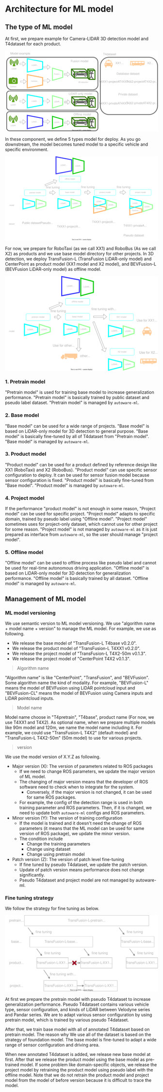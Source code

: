 # Architecture for ML model
## The type of ML model

At first, we prepare example for Camera-LIDAR 3D detection model and T4dataset for each product.

![](/docs/fig/model_type_1.drawio.svg)

In these component, we define 5 types model for deploy.
As you go downstream, the model becomes tuned model to a specific vehicle and specific environment.

![](/docs/fig/model_type_2.drawio.svg)

For now, we prepare for RoboTaxi (as we call XX1) and RoboBus (As we call X2) as products and  we use base model directory for other projects.
In 3D detection, we deploy TransFusion-L (TransFusion LiDAR-only model) and CenterPoint as product model (XX1 model and X2 model), and BEVFusion-L (BEVFusion LiDAR-only model) as offline model.

![](/docs/fig/model_type_3.drawio.svg)

### 1. Pretrain model

"Pretrain model" is used for training base model to increase generalization performance.
"Pretrain model" is basically trained by public dataset and pseudo label dataset.
"Pretrain model" is managed by `autoware-ml`.

### 2. Base model

"Base model" can be used for a wide range of projects.
"Base model" is based on LiDAR-only model for 3D detection to general purpose.
"Base model" is basically fine-tuned by all of T4dataset from "Pretrain model".
"Base model" is managed by `autoware-ml`.

### 3. Product model

"Product model" can be used for a product defined by reference design like XX1 (RoboTaxi) and X2 (RoboBus).
"Product model" can use specific sensor configuration to deploy.
It can be used for sensor fusion model because sensor configuration is fixed.
"Product model" is basically fine-tuned from "Base model".
"Product model" is managed by `autoware-ml`.

### 4. Project model

If the performance "product model" is not enough in some reason, "Project model" can be used for specific project.
"Project model" adapts to specific domain, trained by pseudo label using "Offline model".
"Project model" sometimes uses for project-only dataset, which cannot use for other project for some reason.
"Project model" is not managed by `autoware-ml`  as it is just prepared as interface from `autoware-ml`, so the user should manage "project model".

### 5. Offline model

"Offline model" can be used to offline process like pseudo label and cannot be used for real-time autonomous driving application.
"Offline model" is based on LiDAR-only model for 3D detection for generalization performance.
"Offline model" is basically trained by all dataset.
"Offline model" is managed by `autoware-ml`.

## Management of ML model
### ML model versioning

We use semantic version to ML model versioning.
We use "algorithm name + model name + version" to manage the ML model.
For example, we use as following.

- We release the base model of "TransFusion-L T4base v0.2.0".
- We release the product model of "TransFusion-L T4XX1 v0.2.0".
- We release the project model of "TransFusion-L T4X2-50m v0.1.3".
- We release the project model of "CenterPoint T4X2 v0.1.3".

> Algorithm name

"Algorithm name" is like "CenterPoint", "TransFusion", and "BEVFusion".
Some algorithm name the kind of modality.
For example, "BEVFusion-L" means the model of BEVFusion using LiDAR pointcloud input and "BEVFusion-CL" means the model of BEVFusion using Camera inputs and LiDAR pointcloud inputs.

> Model name

Model name choose in "T4pretrain", "T4base", product name (For now, we use T4XX1 and T4X2).
As optional name, when we prepare multiple models like 90m model and 120m, we name the model name including it.
For example, we could use "TransFusion-L T4X2" (default model) and "TransFusion-L T4X2-50m" (50m model) to use for various projects.

> version

We use the model version of X.Y.Z as following.

- Major version (X): The version of parameters related to ROS packages
  - If we need to change ROS parameters, we update the major version of ML model.
  - The changing of major version means that the developer of ROS software need to check when to integrate for the system.
     - Conversely, if the major version is not changed, it can be used for same ROS packages.
  - For example, the config of the detection range is used in both training parameter and ROS parameters. Then, if it is changed, we need to update both `autoware-ml` configs and ROS parameters.
- Minor version (Y): The version of training configuration
  - If the model is trained and it doesn't need the change of ROS parameters (it means that the ML model can be used for same version of ROS package), we update the minor version.
  - The condition include
    - Change the training parameters
    - Change using dataset
    - Change using pretrain model
- Patch version (Z): The version of patch level fine-tuning
  - If fine tuned by pseudo T4dataset, we update the patch version.
  - Update of patch version means performance does not change significantly.
  - Pseudo T4dataset and project model are not managed by autoware-ml.

### Fine tuning strategy

We follow the strategy for fine tuning as below.

![](/docs/fig/model_release.drawio.svg)

At first we prepare the pretrain model with pseudo T4dataset to increase generalization performance.
Pseudo T4dataset contains various vehicle type, sensor configuration, and kinds of LiDAR between Velodyne series and Pandar series.
We are to adapt various sensor configuration by using pretrain model, which is trained by various pseudo T4dataset.

After that, we train base model with all of annotated T4dataset based on pretrain model.
The reason why We use all of the dataset is based on the strategy of foundation model.
The base model is fine-tuned to adapt a wide range of sensor configuration and driving area.

When new annotated T4dataset is added, we release new base model at first.
After that we release the product model using the base model as pre-trained model.
If some problem like domain-specific objects, we release the project model by retraining the product model using pseudo label with the offline model.
Note that we do not retrain the product model and project model from the model of before version because it is difficult to trace the model.
